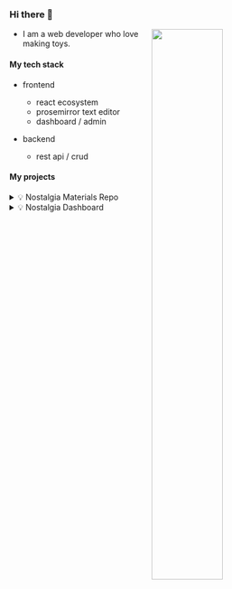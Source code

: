 ### Hi there 👋

[<img align="right" width="50%" src="https://github-readme-stats.vercel.app/api?username=uptonking&show_icons=true">](https://metrics.lecoq.io/ouuan?template=classic)

- I am a web developer who love making toys.
#### My tech stack
- frontend
  - react ecosystem
  - prosemirror text editor
  - dashboard / admin

- backend
  - rest api / crud

#### My projects

<details>
  <summary>💡 Nostalgia Materials Repo</summary>
  
  ##### [knowledge base powered by markdown/mdx files](https://github.com/datalking/nostalgia-studio-lab/tree/main/packages/materials-repo)
  - no vendor lock-in with markdown text format
  - familiar and intuitive interface like cloud drive or file manager
  - convenient reading and navigation experience
  - powerful rich text editor powered by prosemirror
</details>

<details>
  <summary>️💡 Nostalgia Dashboard</summary>
  
  ##### [configurable dashboard built with react](https://github.com/datalking/nostalgia-studio-lab/tree/main/packages/nostalgia-dashboard)
  - themeable, dark mode out of the box
  - configurable layout
  - configurable routes
</details>

<!--
**uptonking/uptonking** is a ✨ _special_ ✨ repository because its `README.md` (this file) appears on your GitHub profile.

Here are some ideas to get you started:

- 🔭 I’m currently working on ...
- 🌱 I’m currently learning ...
- 👯 I’m looking to collaborate on ...
- 🤔 I’m looking for help with ...
- 💬 Ask me about ...
- 📫 How to reach me: ...
- 😄 Pronouns: ...
- ⚡ Fun fact: ...
-->
